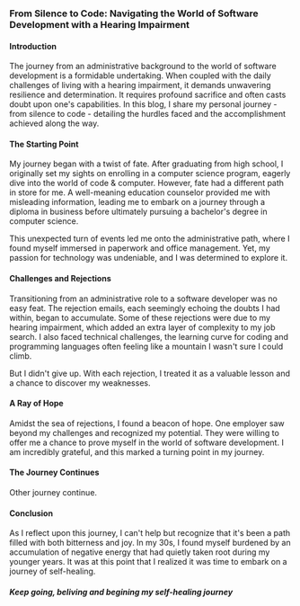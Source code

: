 ### From Silence to Code: Navigating the World of Software Development with a Hearing Impairment

#### Introduction

The journey from an administrative background to the world of software development is a formidable undertaking. When coupled with the daily challenges of living with a hearing impairment, it demands unwavering resilience and determination. It requires profound sacrifice and often casts doubt upon one's capabilities. In this blog, I share my personal journey - from silence to code - detailing the hurdles faced and the accomplishment achieved along the way.

#### The Starting Point

My journey began with a twist of fate. After graduating from high school, I originally set my sights on enrolling in a computer science program, eagerly dive into the world of code & computer. However, fate had a different path in store for me. A well-meaning education counselor provided me with misleading information, leading me to embark on a journey through a diploma in business before ultimately pursuing a bachelor's degree in computer science.

This unexpected turn of events led me onto the administrative path, where I found myself immersed in paperwork and office management. Yet, my passion for technology was undeniable, and I was determined to explore it.

#### Challenges and Rejections

Transitioning from an administrative role to a software developer was no easy feat. The rejection emails, each seemingly echoing the doubts I had within, began to accumulate. Some of these rejections were due to my hearing impairment, which added an extra layer of complexity to my job search.  I also faced technical challenges, the learning curve for coding and programming languages often feeling like a mountain I wasn't sure I could climb.

But I didn't give up. With each rejection, I treated it as a valuable lesson and a chance to discover my weaknesses.

#### A Ray of Hope

Amidst the sea of rejections, I found a beacon of hope. One employer saw beyond my challenges and recognized my potential. They were willing to offer me a chance to prove myself in the world of software development. I am incredibly grateful, and this marked a turning point in my journey.

#### The Journey Continues

Other journey continue.

#### Conclusion

As I reflect upon this journey, I can't help but recognize that it's been a path filled with both bitterness and joy. In my 30s, I found myself burdened by an accumulation of negative energy that had quietly taken root during my younger years. It was at this point that I realized it was time to embark on a journey of self-healing.

##### Keep going, beliving and begining my self-healing journey